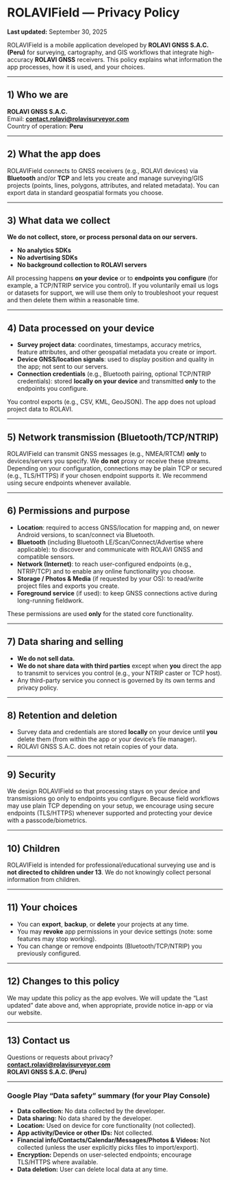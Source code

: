 # ROLAVIField — Privacy Policy

**Last updated:** September 30, 2025

ROLAVIField is a mobile application developed by **ROLAVI GNSS S.A.C. (Peru)** for surveying, cartography, and GIS workflows that integrate high-accuracy **ROLAVI GNSS** receivers. This policy explains what information the app processes, how it is used, and your choices.

---

## 1) Who we are
**ROLAVI GNSS S.A.C.**  
Email: **contact.rolavi@rolavisurveyor.com**  
Country of operation: **Peru**

---

## 2) What the app does
ROLAVIField connects to GNSS receivers (e.g., ROLAVI devices) via **Bluetooth** and/or **TCP** and lets you create and manage surveying/GIS projects (points, lines, polygons, attributes, and related metadata). You can export data in standard geospatial formats you choose.

---

## 3) What data we collect
**We do not collect, store, or process personal data on our servers.**  
- **No analytics SDKs**  
- **No advertising SDKs**  
- **No background collection to ROLAVI servers**

All processing happens **on your device** or to **endpoints you configure** (for example, a TCP/NTRIP service you control). If you voluntarily email us logs or datasets for support, we will use them only to troubleshoot your request and then delete them within a reasonable time.

---

## 4) Data processed on your device
- **Survey project data**: coordinates, timestamps, accuracy metrics, feature attributes, and other geospatial metadata you create or import.  
- **Device GNSS/location signals**: used to display position and quality in the app; not sent to our servers.  
- **Connection credentials** (e.g., Bluetooth pairing, optional TCP/NTRIP credentials): stored **locally on your device** and transmitted **only** to the endpoints you configure.

You control exports (e.g., CSV, KML, GeoJSON). The app does not upload project data to ROLAVI.

---

## 5) Network transmission (Bluetooth/TCP/NTRIP)
ROLAVIField can transmit GNSS messages (e.g., NMEA/RTCM) **only** to devices/servers you specify. We **do not** proxy or receive these streams. Depending on your configuration, connections may be plain TCP or secured (e.g., TLS/HTTPS) if your chosen endpoint supports it. We recommend using secure endpoints whenever available.

---

## 6) Permissions and purpose
- **Location**: required to access GNSS/location for mapping and, on newer Android versions, to scan/connect via Bluetooth.  
- **Bluetooth** (including Bluetooth LE/Scan/Connect/Advertise where applicable): to discover and communicate with ROLAVI GNSS and compatible sensors.  
- **Network (Internet)**: to reach user-configured endpoints (e.g., NTRIP/TCP) and to enable any online functionality you choose.  
- **Storage / Photos & Media** (if requested by your OS): to read/write project files and exports you create.  
- **Foreground service** (if used): to keep GNSS connections active during long-running fieldwork.

These permissions are used **only** for the stated core functionality.

---

## 7) Data sharing and selling
- **We do not sell data.**  
- **We do not share data with third parties** except when **you** direct the app to transmit to services you control (e.g., your NTRIP caster or TCP host).  
- Any third-party service you connect is governed by its own terms and privacy policy.

---

## 8) Retention and deletion
- Survey data and credentials are stored **locally** on your device until **you** delete them (from within the app or your device’s file manager).  
- ROLAVI GNSS S.A.C. does not retain copies of your data.

---

## 9) Security
We design ROLAVIField so that processing stays on your device and transmissions go only to endpoints you configure. Because field workflows may use plain TCP depending on your setup, we encourage using secure endpoints (TLS/HTTPS) whenever supported and protecting your device with a passcode/biometrics.

---

## 10) Children
ROLAVIField is intended for professional/educational surveying use and is **not directed to children under 13**. We do not knowingly collect personal information from children.

---

## 11) Your choices
- You can **export**, **backup**, or **delete** your projects at any time.  
- You may **revoke** app permissions in your device settings (note: some features may stop working).  
- You can change or remove endpoints (Bluetooth/TCP/NTRIP) you previously configured.

---

## 12) Changes to this policy
We may update this policy as the app evolves. We will update the “Last updated” date above and, when appropriate, provide notice in-app or via our website.

---

## 13) Contact us
Questions or requests about privacy?  
**contact.rolavi@rolavisurveyor.com**  
**ROLAVI GNSS S.A.C. (Peru)**

---

### Google Play “Data safety” summary (for your Play Console)
- **Data collection:** No data collected by the developer.  
- **Data sharing:** No data shared by the developer.  
- **Location:** Used on device for core functionality (not collected).  
- **App activity/Device or other IDs:** Not collected.  
- **Financial info/Contacts/Calendar/Messages/Photos & Videos:** Not collected (unless the user explicitly picks files to import/export).  
- **Encryption:** Depends on user-selected endpoints; encourage TLS/HTTPS where available.  
- **Data deletion:** User can delete local data at any time.
